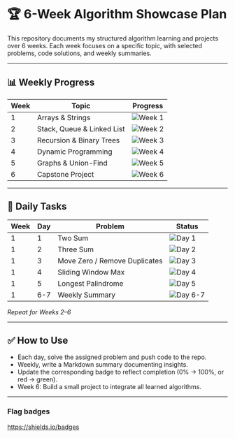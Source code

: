 # 🏆 6-Week Algorithm Showcase Plan

This repository documents my structured algorithm learning and projects over 6 weeks. Each week focuses on a specific topic, with selected problems, code solutions, and weekly summaries.

---

## 📊 Weekly Progress

| Week | Topic | Progress |
|------|-------|----------|
| 1 | Arrays & Strings | ![Week 1](https://img.shields.io/badge/Progress-100%25-grey) |
| 2 | Stack, Queue & Linked List | ![Week 2](https://img.shields.io/badge/Progress-0%25-red) |
| 3 | Recursion & Binary Trees | ![Week 3](https://img.shields.io/badge/Progress-0%25-red) |
| 4 | Dynamic Programming | ![Week 4](https://img.shields.io/badge/Progress-0%25-red) |
| 5 | Graphs & Union-Find | ![Week 5](https://img.shields.io/badge/Progress-0%25-red) |
| 6 | Capstone Project | ![Week 6](https://img.shields.io/badge/Progress-0%25-red) |

---

## 📅 Daily Tasks

| Week | Day | Problem | Status |
|------|-----|---------|--------|
| 1 | 1 | Two Sum | ![Day 1](https://img.shields.io/badge/Day%201-complated-green) |
| 1 | 2 | Three Sum | ![Day 2](https://img.shields.io/badge/Day%202-complated-green) |
| 1 | 3 | Move Zero / Remove Duplicates | ![Day 3](https://img.shields.io/badge/Day%203-complated-green) |
| 1 | 4 | Sliding Window Max | ![Day 4](https://img.shields.io/badge/Day%204-complated-green) |
| 1 | 5 | Longest Palindrome | ![Day 5](https://img.shields.io/badge/Day%205-complated-green) |
| 1 | 6-7 | Weekly Summary | ![Day 6-7](https://img.shields.io/badge/Day%206-uncomplated-red) |

*Repeat for Weeks 2–6*

---

## ✅ How to Use
- Each day, solve the assigned problem and push code to the repo.  
- Weekly, write a Markdown summary documenting insights.  
- Update the corresponding badge to reflect completion (0% → 100%, or red → green).  
- Week 6: Build a small project to integrate all learned algorithms.

---
### Flag badges
https://shields.io/badges

